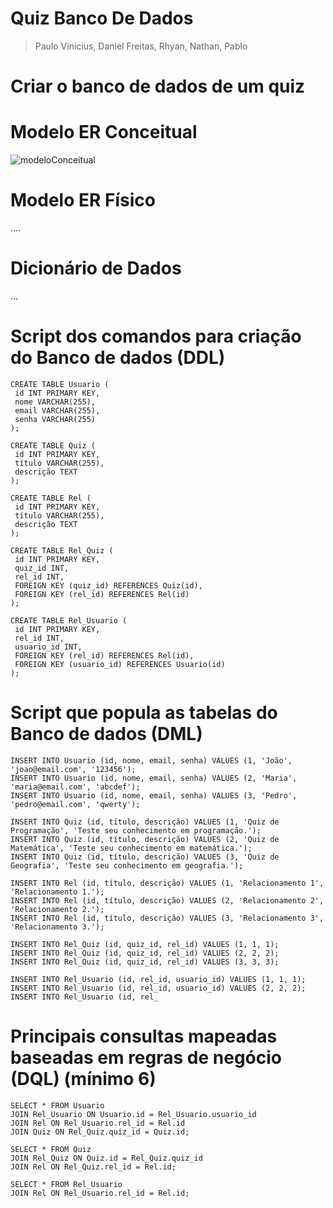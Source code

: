 # Quiz Banco De Dados
> Paulo Vinícius, Daniel Freitas, Rhyan, Nathan, Pablo

# Criar o banco de dados de um quiz 

# Modelo ER Conceitual

![modeloConceitual](https://github.com/DanielFreitassc/Quiz_Banco_De_Dados/assets/133172885/6afbd005-9e17-488f-b021-055b5e6be523)

# Modelo ER Físico
....
# Dicionário de Dados
...
# Script dos comandos para criação do Banco de dados (DDL)
```
CREATE TABLE Usuario (
 id INT PRIMARY KEY,
 nome VARCHAR(255),
 email VARCHAR(255),
 senha VARCHAR(255)
);

CREATE TABLE Quiz (
 id INT PRIMARY KEY,
 título VARCHAR(255),
 descrição TEXT
);

CREATE TABLE Rel (
 id INT PRIMARY KEY,
 título VARCHAR(255),
 descrição TEXT
);

CREATE TABLE Rel_Quiz (
 id INT PRIMARY KEY,
 quiz_id INT,
 rel_id INT,
 FOREIGN KEY (quiz_id) REFERENCES Quiz(id),
 FOREIGN KEY (rel_id) REFERENCES Rel(id)
);

CREATE TABLE Rel_Usuario (
 id INT PRIMARY KEY,
 rel_id INT,
 usuario_id INT,
 FOREIGN KEY (rel_id) REFERENCES Rel(id),
 FOREIGN KEY (usuario_id) REFERENCES Usuario(id)
);
```
# Script que popula as tabelas do Banco de dados (DML)
```
INSERT INTO Usuario (id, nome, email, senha) VALUES (1, 'João', 'joao@email.com', '123456');
INSERT INTO Usuario (id, nome, email, senha) VALUES (2, 'Maria', 'maria@email.com', 'abcdef');
INSERT INTO Usuario (id, nome, email, senha) VALUES (3, 'Pedro', 'pedro@email.com', 'qwerty');

INSERT INTO Quiz (id, título, descrição) VALUES (1, 'Quiz de Programação', 'Teste seu conhecimento em programação.');
INSERT INTO Quiz (id, título, descrição) VALUES (2, 'Quiz de Matemática', 'Teste seu conhecimento em matemática.');
INSERT INTO Quiz (id, título, descrição) VALUES (3, 'Quiz de Geografia', 'Teste seu conhecimento em geografia.');

INSERT INTO Rel (id, título, descrição) VALUES (1, 'Relacionamento 1', 'Relacionamento 1.');
INSERT INTO Rel (id, título, descrição) VALUES (2, 'Relacionamento 2', 'Relacionamento 2.');
INSERT INTO Rel (id, título, descrição) VALUES (3, 'Relacionamento 3', 'Relacionamento 3.');

INSERT INTO Rel_Quiz (id, quiz_id, rel_id) VALUES (1, 1, 1);
INSERT INTO Rel_Quiz (id, quiz_id, rel_id) VALUES (2, 2, 2);
INSERT INTO Rel_Quiz (id, quiz_id, rel_id) VALUES (3, 3, 3);

INSERT INTO Rel_Usuario (id, rel_id, usuario_id) VALUES (1, 1, 1);
INSERT INTO Rel_Usuario (id, rel_id, usuario_id) VALUES (2, 2, 2);
INSERT INTO Rel_Usuario (id, rel_
```
# Principais consultas mapeadas baseadas em regras de negócio (DQL) (mínimo 6)
```
SELECT * FROM Usuario
JOIN Rel_Usuario ON Usuario.id = Rel_Usuario.usuario_id
JOIN Rel ON Rel_Usuario.rel_id = Rel.id
JOIN Quiz ON Rel_Quiz.quiz_id = Quiz.id;

SELECT * FROM Quiz
JOIN Rel_Quiz ON Quiz.id = Rel_Quiz.quiz_id
JOIN Rel ON Rel_Quiz.rel_id = Rel.id;

SELECT * FROM Rel_Usuario
JOIN Rel ON Rel_Usuario.rel_id = Rel.id;
```
